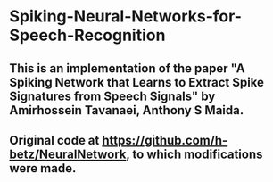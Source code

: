 # Spiking-Neural-Networks-for-Speech-Recognition
## This is an implementation of the paper "A Spiking Network that Learns to Extract Spike Signatures from Speech Signals" by Amirhossein Tavanaei, Anthony S Maida.
## Original code at https://github.com/h-betz/NeuralNetwork, to which modifications were made.
